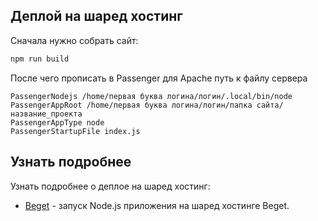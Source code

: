 ## Деплой на шаред хостинг

Сначала нужно собрать сайт:

```bash
npm run build
```

После чего прописать в Passenger для Apache путь к файлу сервера

```
PassengerNodejs /home/первая буква логина/логин/.local/bin/node
PassengerAppRoot /home/первая буква логина/логин/папка сайта/название_проекта
PassengerAppType node
PassengerStartupFile index.js
```

## Узнать подробнее

Узнать подробнее о деплое на шаред хостинг:

- [Beget](https://beget.com/ru/kb/how-to/web-apps/node-js#sozdanie-htaccess) - запуск Node.js приложения на шаред хостинге Beget.
